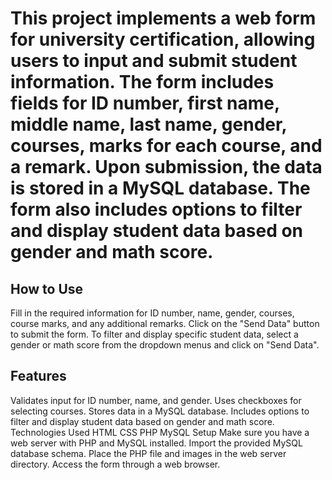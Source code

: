 # This project implements a web form for university certification, allowing users to input and submit student information. The form includes fields for ID number, first name, middle name, last name, gender, courses, marks for each course, and a remark. Upon submission, the data is stored in a MySQL database. The form also includes options to filter and display student data based on gender and math score.

## How to Use
Fill in the required information for ID number, name, gender, courses, course marks, and any additional remarks.
Click on the "Send Data" button to submit the form.
To filter and display specific student data, select a gender or math score from the dropdown menus and click on "Send Data".
## Features
Validates input for ID number, name, and gender.
Uses checkboxes for selecting courses.
Stores data in a MySQL database.
Includes options to filter and display student data based on gender and math score.
Technologies Used
HTML
CSS
PHP
MySQL
Setup
Make sure you have a web server with PHP and MySQL installed.
Import the provided MySQL database schema.
Place the PHP file and images in the web server directory.
Access the form through a web browser.
